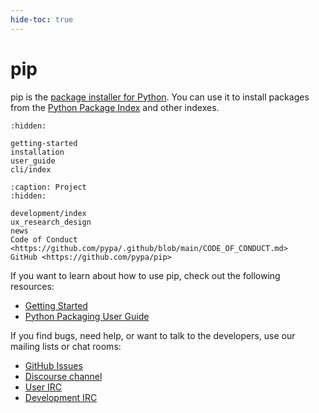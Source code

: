 ```yaml
---
hide-toc: true
---
```


# pip

pip is the [package installer for Python][recommended]. You can use it to
install packages from the [Python Package Index][pypi] and other indexes.

```{toctree}
:hidden:

getting-started
installation
user_guide
cli/index
```

```{toctree}
:caption: Project
:hidden:

development/index
ux_research_design
news
Code of Conduct <https://github.com/pypa/.github/blob/main/CODE_OF_CONDUCT.md>
GitHub <https://github.com/pypa/pip>
```

If you want to learn about how to use pip, check out the following resources:

- [Getting Started](getting-started)
- [Python Packaging User Guide](https://packaging.python.org)

If you find bugs, need help, or want to talk to the developers, use our mailing
lists or chat rooms:

- [GitHub Issues][issue-tracker]
- [Discourse channel][packaging-discourse]
- [User IRC][irc-pypa]
- [Development IRC][irc-pypa-dev]

[recommended]: https://packaging.python.org/guides/tool-recommendations/
[pypi]: https://pypi.org/
[issue-tracker]: https://github.com/pypa/pip/issues/
[packaging-discourse]: https://discuss.python.org/c/packaging/14
[irc-pypa]: https://webchat.freenode.net/#pypa
[irc-pypa-dev]: https://webchat.freenode.net/#pypa-dev
